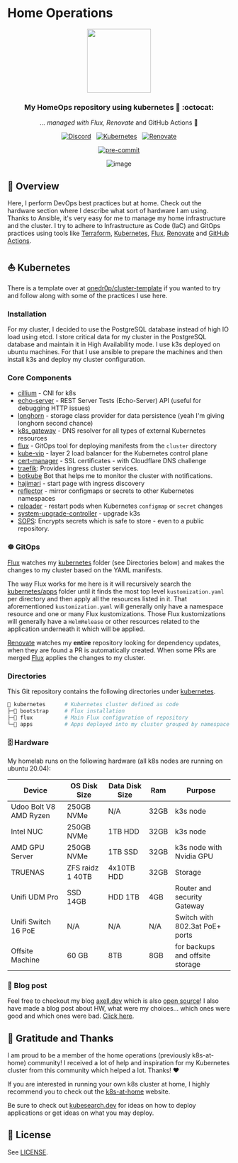 # Home Operations

<div align="center">

<img src="https://i.imgur.com/gdvBkNE.png" align="center" width="144px" height="144px"/>

### My HomeOps repository using kubernetes 💪 :octocat:

_... managed with Flux, Renovate_ and GitHub Actions :robot:

</div>

<div align="center">

[![Discord](https://img.shields.io/discord/673534664354430999?style=for-the-badge&label&logo=discord&logoColor=white&color=blue)](https://discord.gg/home-operations)&nbsp;&nbsp;
[![Kubernetes](https://img.shields.io/badge/dynamic/yaml?url=https%3A%2F%2Fraw.githubusercontent.com%2FaxeII%2Fhome-ops%2Fmain%2Fkubernetes%2Fapps%2Fsystem-upgrade%2Fk3s%2Fks.yaml&query=%24.spec.postBuild.substitute.KUBE_VERSION&style=for-the-badge&logo=kubernetes&logoColor=white&label=%20)](https://k3s.io/)&nbsp;&nbsp;
[![Renovate](https://img.shields.io/github/actions/workflow/status/axeII/home-ops/renovate.yaml?branch=main&label=&logo=renovatebot&style=for-the-badge&color=blue)](https://github.com/axeII/home-ops/actions/workflows/renovate.yaml)

</div>

<div align="center">

[![pre-commit](https://img.shields.io/badge/pre--commit-enabled-brightgreen?logo=pre-commit&logoColor=white&style=for-the-badge)](https://github.com/pre-commit/pre-commit)

![image](https://axell.dev/favorite/my-home-lab/featured.jpg "My homelab")

</div>


## 📖  Overview

Here, I perform DevOps best practices but at home. Check out the hardware section where I describe what sort of hardware I am using. Thanks to Ansible, it's very easy for me to manage my home infrastructure and the cluster.  I try to adhere to Infrastructure as Code (IaC) and GitOps practices using tools like [Terraform](https://github.com/hashicorp/terraform), [Kubernetes](https://github.com/kubernetes/kubernetes), [Flux](https://github.com/fluxcd/flux2), [Renovate](https://github.com/renovatebot/renovate) and [GitHub Actions](https://github.com/features/actions).

## ⛵ Kubernetes

There is a template over at [onedr0p/cluster-template](https://github.com/onedr0p/cluster-template) if you wanted to try and follow along with some of the practices I use here.

### Installation

For my cluster, I decided to use the PostgreSQL database instead of high IO load using etcd. I store critical data for my cluster in the PostgreSQL database and maintain it in High Availability mode. I use k3s deployed on ubuntu machines. For that I use ansible to prepare the machines and then install k3s and deploy my cluster configuration.


### Core Components

- [cillium](https://github.com/cilium/cilium) - CNI for k8s
- [echo-server](https://github.com/Ealenn/Echo-Server) - REST Server Tests (Echo-Server) API (useful for debugging HTTP issues)
- [longhorn](https://longhorn.com) - storage class provider for data persistence (yeah I'm giving longhorn second chance)
- [k8s_gateway](https://github.com/ori-edge/k8s_gateway) - DNS resolver for all types of external Kubernetes resources
- [flux](https://toolkit.fluxcd.io/) - GitOps tool for deploying manifests from the `cluster` directory
- [kube-vip](https://kube-vip.io) - layer 2 load balancer for the Kubernetes control plane
- [cert-manager](https://cert-manager.io/) - SSL certificates - with Cloudflare DNS challenge
- [traefik](https://traefik.io/): Provides ingress cluster services.
- [botkube](https://github.com/infracloudio/botkube) Bot that helps me to monitor the cluster with notifications.
- [hajimari](https://github.com/toboshii/hajimari) - start page with ingress discovery
- [reflector](https://github.com/emberstack/kubernetes-reflector) - mirror configmaps or secrets to other Kubernetes namespaces
- [reloader](https://github.com/stakater/Reloader) - restart pods when Kubernetes `configmap` or `secret` changes
- [system-upgrade-controller](https://github.com/rancher/system-upgrade-controller) - upgrade k3s
- [SOPS](https://toolkit.fluxcd.io/guides/mozilla-sops/): Encrypts secrets which is safe to store - even to a public repository.
<!--- [external-dns](https://github.com/kubernetes-sigs/external-dns): Creates DNS entries in a separate [coredns](https://github.com/coredns/coredns)-->


### ☸ GitOps

[Flux](https://github.com/fluxcd/flux2) watches my [kubernetes](./kubernetes) folder (see Directories below) and makes the changes to my cluster based on the YAML manifests.

The way Flux works for me here is it will recursively search the [kubernetes/apps](./kubernetes/apps) folder until it finds the most top level `kustomization.yaml` per directory and then apply all the resources listed in it. That aforementioned `kustomization.yaml` will generally only have a namespace resource and one or many Flux kustomizations. Those Flux kustomizations will generally have a `HelmRelease` or other resources related to the application underneath it which will be applied.

[Renovate](https://github.com/renovatebot/renovate) watches my **entire** repository looking for dependency updates, when they are found a PR is automatically created. When some PRs are merged [Flux](https://github.com/fluxcd/flux2) applies the changes to my cluster.

### Directories

This Git repository contains the following directories under [kubernetes](./kubernetes).

```sh
📁 kubernetes      # Kubernetes cluster defined as code
├─📁 bootstrap     # Flux installation
├─📁 flux          # Main Flux configuration of repository
└─📁 apps          # Apps deployed into my cluster grouped by namespace (see below)
```


### :file_cabinet: Hardware

My homelab runs on the following hardware (all k8s nodes are running on ubuntu 20.04):

<!-- textlint-disable -->
| Device                 | OS Disk Size     | Data Disk Size | Ram  | Purpose                         |
|------------------------|------------------|----------------|------|---------------------------------|
| Udoo Bolt V8 AMD Ryzen | 250GB NVMe       | N/A            | 32GB | k3s node                        |
| Intel NUC              | 250GB NVMe       | 1TB HDD        | 32GB | k3s node                        |
| AMD GPU Server         | 250GB NVMe       | 1TB SSD        | 32GB | k3s node with Nvidia GPU        |
| TRUENAS                | ZFS raidz 1 40TB | 4x10TB HDD     | 32GB | Storage                         |
| Unifi UDM Pro          | SSD 14GB         | HDD 1TB        | 4GB  | Router and security Gateway     |
| Unifi Switch 16 PoE    | N/A              | N/A            | N/A  | Switch with 802.3at PoE+ ports  |
| Offsite Machine        | 60 GB            | 8TB            | 8GB  | for backups and offsite storage |
<!-- textlint-enable -->

### 📰 Blog post

Feel free to checkout my blog [axell.dev](https://axell.dev) which is also [open source](https://github.com/axeII/my-blog)!
I also have made a blog post about HW, what were my choices... which ones were good and which ones were bad. [Click here](https://axell.dev/favorite/my-home-lab/).


## 🤝 Gratitude and Thanks

I am proud to be a member of the home operations (previously k8s-at-home) community! I received a lot of help and inspiration for my Kubernetes cluster from this community which helped a lot. Thanks! :heart:


If you are interested in running your own k8s cluster at home, I highly recommend you to check out the [k8s-at-home](https://k8s-at-home.com) website.

Be sure to check out [kubesearch.dev](https://kubesearch.dev) for ideas on how to deploy applications or get ideas on what you may deploy.

## 🔏 License

See [LICENSE](./LICENSE).
